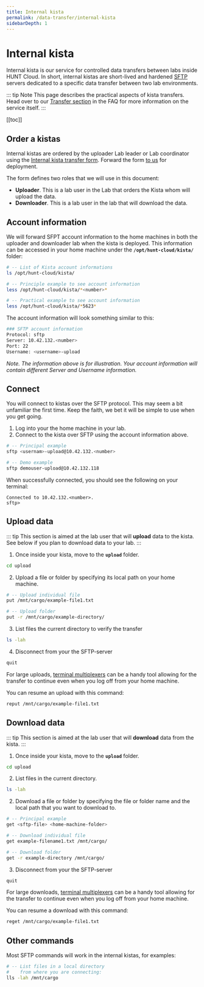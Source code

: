 ```yaml
---
title: Internal kista
permalink: /data-transfer/internal-kista
sidebarDepth: 1
---
```


# Internal kista

Internal kista is our service for controlled data transfers between labs inside HUNT Cloud. In short, internal kistas are short-lived and hardened [SFTP](https://en.wikipedia.org/wiki/SSH_File_Transfer_Protocol) servers dedicated to a specific data transfer between two lab environments.

::: tip Note
This page describes the practical aspects of kista transfers. Head over to our [Transfer section](/faq/transfer/) in the FAQ for more information on the service itself.
:::


[[toc]]

## Order a kistas

Internal kistas are ordered by the uploader Lab leader or Lab coordinator using the [Internal kista transfer form](/about/agreements/#internal-kista-transfer-form). Forward the form [to us](/contact) for deployment.

The form defines two roles that we will use in this document: 

- **Uploader**. This is a lab user in the Lab that orders the Kista whom will upload the data. 
- **Downloader**. This is a lab user in the lab that will download the data.

## Account information

We will forward SFPT account information to the home machines in both the uploader and downloader lab when the kista is deployed. This information can be accessed in your home machine under the **`/opt/hunt-cloud/kista/`** folder:

```bash
# -- List of Kista account informations
ls /opt/hunt-cloud/kista/

# -- Principle example to see account information
less /opt/hunt-cloud/kista/*<number>*

# -- Practical example to see account information
less /opt/hunt-cloud/kista/*5623*
```

The account information will look something similar to this: 

```bash
### SFTP account information
Protocol: sftp
Server: 10.42.132.<number>
Port: 22
Username: <username>-upload
```

*Note. The information above is for illustration. Your account information will contain different Server and Username information.*

## Connect

You will connect to kistas over the SFTP protocol. This may seem a bit unfamiliar the first time. Keep the faith, we bet it will be simple to use when you get going.

1. Log into your the home machine in your lab. 
2. Connect to the kista over SFTP using the account information above. 

```bash
# -- Principal example
sftp <usernam>-upload@10.42.132.<number>

# -- Demo example
sftp demouser-upload@10.42.132.118
```

When successfully connected, you should see the following on your terminal: 

```
Connected to 10.42.132.<number>.
sftp>
```

## Upload data

::: tip 
This section is aimed at the lab user that will **upload** data to the kista. See below if you plan to download data to your lab.
:::

1. Once inside your kista, move to the **`upload`** folder.

```bash 
cd upload
``` 

2. Upload a file or folder by specifying its local path on your home machine. 

```bash
# -- Upload individual file
put /mnt/cargo/example-file1.txt

# -- Upload folder
put -r /mnt/cargo/example-directory/
```

3. List files the current directory to verify the transfer

```bash 
ls -lah 
```

4. Disconnect from your the SFTP-server

```bash 
quit
```

For large uploads, [terminal multiplexers](/working-in-your-lab/technical-tools/terminal-multiplexers/#gnu-screen) can be a handy tool allowing for the transfer to continue even when you log off from your home machine.

You can resume an upload with this command: 

```bash 
reput /mnt/cargo/example-file1.txt
```



## Download data

::: tip 
This section is aimed at the lab user that will **download** data from the kista.
:::

1. Once inside your kista, move to the **`upload`** folder.

```bash 
cd upload
``` 

2. List files in the current directory.

```bash 
ls -lah 
```

2. Download a file or folder by specifying the file or folder name and the local path that you want to download to. 

```bash
# -- Principal example
get <sftp-file> <home-machine-folder>

# -- Download individual file
get example-filename1.txt /mnt/cargo/

# -- Download folder
get -r example-directory /mnt/cargo/
```

3. Disconnect from your the SFTP-server

```bash 
quit
```

For large downloads, [terminal multiplexers](/working-in-your-lab/technical-tools/terminal-multiplexers/#gnu-screen) can be a handy tool allowing for the transfer to continue even when you log off from your home machine.

You can resume a download with this command: 

```bash 
reget /mnt/cargo/example-file1.txt
```


## Other commands

Most SFTP commands will work in the internal kistas, for examples: 

```bash
# -- List files in a local directory
#    from where you are connecting: 
lls -lah /mnt/cargo
```

